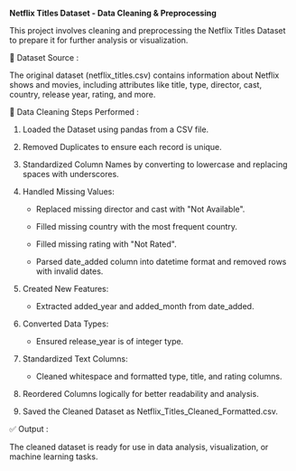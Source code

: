 <b> Netflix Titles Dataset - Data Cleaning & Preprocessing </b>

This project involves cleaning and preprocessing the Netflix Titles Dataset to prepare it for further analysis or visualization.

📌 Dataset Source : 

The original dataset (netflix_titles.csv) contains information about Netflix shows and movies, including attributes like title, type, director, cast, country, release year, rating, and more.

🧹 Data Cleaning Steps Performed :

1. Loaded the Dataset using pandas from a CSV file.

2. Removed Duplicates to ensure each record is unique.

3. Standardized Column Names by converting to lowercase and replacing spaces with underscores.

4. Handled Missing Values:

    - Replaced missing director and cast with "Not Available".

    - Filled missing country with the most frequent country.

    - Filled missing rating with "Not Rated".

    - Parsed date_added column into datetime format and removed rows with invalid dates.

5. Created New Features:

    - Extracted added_year and added_month from date_added.

6. Converted Data Types:

    - Ensured release_year is of integer type.

7. Standardized Text Columns:

    - Cleaned whitespace and formatted type, title, and rating columns.

8. Reordered Columns logically for better readability and analysis.

9. Saved the Cleaned Dataset as Netflix_Titles_Cleaned_Formatted.csv.

✅ Output :

The cleaned dataset is ready for use in data analysis, visualization, or machine learning tasks.

